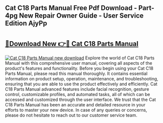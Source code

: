 ## Cat C18 Parts Manual Free Pdf Download - Part-4pg New Repair Owner Guide - User Service Edition AjyPp

# <h2><a href="http://bc14597.oget.top/?id=Cat+C18+Parts+Manual">🔗Download New 👉🔴 Cat C18 Parts Manual</a></h2>

[![Cat C18 Parts Manual new download](https://i.imgur.com/5g1atiW.png)](http://bc14597.oget.top/?id=Cat+C18+Parts+Manual)
Explore the world of Cat C18 Parts Manual with this comprehensive user manual, covering all aspects of the product's features and functionality. Before you begin using your Cat C18 Parts Manual, please read this manual thoroughly. It contains essential information on product setup, operation, maintenance, and troubleshooting, ensuring that you are able to use the product effectively and efficiently. Cat C18 Parts Manual advanced features include facial recognition, gesture control, customizable profiles, and automated tasks, all of which can be accessed and customized through the user interface. We trust that the Cat C18 Parts Manual has been an accurate and detailed resource in your efforts to master your new device. In case of any queries or concerns, please do not hesitate to reach out to our customer service team.
